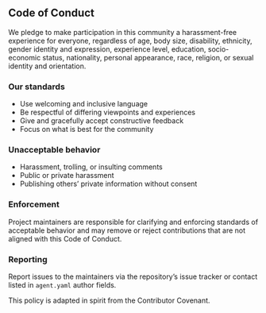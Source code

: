 ## Code of Conduct

We pledge to make participation in this community a harassment-free experience for everyone, regardless of age, body size, disability, ethnicity, gender identity and expression, experience level, education, socio-economic status, nationality, personal appearance, race, religion, or sexual identity and orientation.

### Our standards

- Use welcoming and inclusive language
- Be respectful of differing viewpoints and experiences
- Give and gracefully accept constructive feedback
- Focus on what is best for the community

### Unacceptable behavior

- Harassment, trolling, or insulting comments
- Public or private harassment
- Publishing others’ private information without consent

### Enforcement

Project maintainers are responsible for clarifying and enforcing standards of acceptable behavior and may remove or reject contributions that are not aligned with this Code of Conduct.

### Reporting

Report issues to the maintainers via the repository’s issue tracker or contact listed in `agent.yaml` author fields.

This policy is adapted in spirit from the Contributor Covenant.
